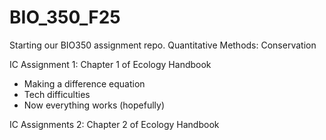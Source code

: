 # BIO_350_F25
Starting our BIO350 assignment repo.
Quantitative Methods: Conservation

IC Assignment 1: Chapter 1 of Ecology Handbook
- Making a difference equation
- Tech difficulties
- Now everything works (hopefully)

IC Assignments 2: Chapter 2 of Ecology Handbook
